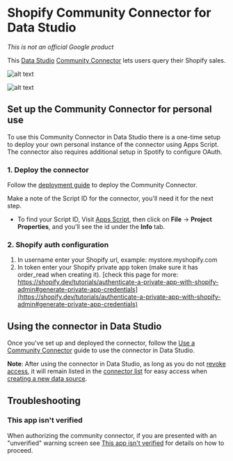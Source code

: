 # Shopify Community Connector for Data Studio

*This is not an official Google product*

This [Data Studio](https://datastudio.google.com/) [Community Connector](https://developers.google.com/datastudio/connector) lets users query their Shopify sales. 

![alt text](https://sysharmony.com/static/images/SHopify_by_sysharmony_green-1.png "Green demo")

![alt text](https://sysharmony.com/static/images/Shopify_by_SysHarmony_Dark-1.png "Dark demo")


## Set up the Community Connector for personal use

To use this Community Connector in Data Studio there is a one-time setup to
deploy your own personal instance of the connector using Apps Script. The
connector also requires additional setup in Spotify to configure OAuth.

### 1. Deploy the connector

Follow the [deployment guide](https://github.com/googledatastudio/community-connectors/blob/master/deploy.md) to deploy the Community Connector.

Make a note of the Script ID for the connector, you'll need it for the next
step.

- To find your Script ID, Visit [Apps Script](https://script.google.com/), then click on
  **File** -> **Project Properties**, and you'll see the id under the **Info**
  tab.

### 2. Shopify auth configuration
  1. In username enter your Shopify url, example: mystore.myshopify.com
  2. In token enter your Shopify private app token (make sure it has order_read when creating it).
   [check this page for more: https://shopify.dev/tutorials/authenticate-a-private-app-with-shopify-admin#generate-private-app-credentials](https://shopify.dev/tutorials/authenticate-a-private-app-with-shopify-admin#generate-private-app-credentials)
## Using the connector in Data Studio

Once you've set up and deployed the connector, follow the
[Use a Community Connector](https://developers.google.com/datastudio/connector/use) guide to use the connector in Data Studio.

**Note**: After using the connector in Data Studio, as long as you do not
[revoke access](https://support.google.com/datastudio/answer/9053467), it will remain listed in the [connector list](https://datastudio.google.com/c/datasources/create) for easy access
when [creating a new data source](https://support.google.com/datastudio/answer/6300774).

## Troubleshooting

### This app isn't verified

When authorizing the community connector, if you are presented with an
"unverified" warning screen see [This app isn't verified](https://github.com/googledatastudio/community-connectors/blob/master/verification.md) for details on how to
proceed.
